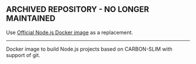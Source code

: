 ARCHIVED REPOSITORY - NO LONGER MAINTAINED
---

Use [Official Node.js Docker image](https://hub.docker.com/_/node) as a replacement.

---
Docker image to build Node.js projects based on CARBON-SLIM with support of git.
